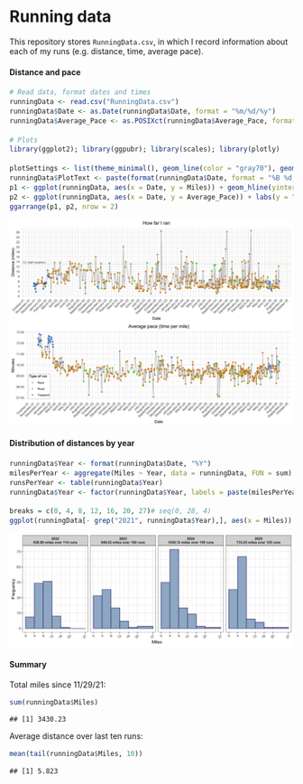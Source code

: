 Running data
================

This repository stores `RunningData.csv`, in which I record information
about each of my runs (e.g. distance, time, average pace).

#### Distance and pace

``` r
# Read data, format dates and times
runningData <- read.csv("RunningData.csv")
runningData$Date <- as.Date(runningData$Date, format = "%m/%d/%y")
runningData$Average_Pace <- as.POSIXct(runningData$Average_Pace, format = "%M:%S")

# Plots 
library(ggplot2); library(ggpubr); library(scales); library(plotly)

plotSettings <- list(theme_minimal(), geom_line(color = "gray70"), geom_point(aes(color = Treadmill_Road)), scale_color_manual(values = c(alpha("green3", 0.8), alpha("orange3", 0.8), alpha("dodgerblue3", 0.8))), theme(plot.title = element_text(hjust=0.5)), theme(legend.position = "none"), scale_x_date(date_breaks = "1 month", date_labels="%B-%y"), theme(axis.text.x=element_text(angle=45, vjust=1, hjust=1)))
runningData$PlotText <- paste(format(runningData$Date, format = "%B %d, %Y"), paste(runningData$Miles, "miles"), paste(format(runningData$Average_Pace, "%M:%S"), "pace"), sep = "\n")
p1 <- ggplot(runningData, aes(x = Date, y = Miles)) + geom_hline(yintercept = 13.1, linetype = "dotted", color = "mistyrose4") + geom_text(label = "13.1 (half marathon)", x = as.Date("2021-11-30"), y = 13.8, color = "mistyrose4", size = 2.5) + labs(y = "Distance (miles)", title = "How far I ran") + plotSettings + scale_y_continuous(breaks = seq(0, 30, 2))
p2 <- ggplot(runningData, aes(x = Date, y = Average_Pace)) + labs(y = "Minutes", title = "Average pace (time per mile)") + scale_y_datetime(breaks = date_breaks("1 mins"), date_labels = "%M:%S") + labs(color = "Type of run") + plotSettings +  theme(legend.position = c(0.05, 0.2), legend.background = element_rect(size = 0.1, linetype = "solid", color = "black"), legend.margin = margin(2, 3, 2, 3), legend.title = element_text(size = 9, face = "bold"), legend.text = element_text(size = 8)) + guides(color = guide_legend(override.aes = list(size = 1)))
ggarrange(p1, p2, nrow = 2)
```

![](Plots/README-Running-Plots-1.png)<!-- -->

#### Distribution of distances by year

``` r
runningData$Year <- format(runningData$Date, "%Y")
milesPerYear <- aggregate(Miles ~ Year, data = runningData, FUN = sum)
runsPerYear <- table(runningData$Year)
runningData$Year <- factor(runningData$Year, labels = paste(milesPerYear$Year, "\n", round(milesPerYear$Miles, 2), " miles over ", runsPerYear, " runs", sep = ""))

breaks = c(0, 4, 8, 12, 16, 20, 27)# seq(0, 28, 4)
ggplot(runningData[- grep("2021", runningData$Year),], aes(x = Miles)) + geom_histogram(color = "midnightblue", fill = "slategray3", breaks = breaks) + facet_grid(. ~ Year) + ylab("Frequency") + scale_x_continuous(breaks = breaks) + scale_y_continuous(breaks = seq(0, 80, 15)) + theme_bw() + theme(strip.text.x = element_text(face = "bold"), axis.text.x = element_text(angle = 45, vjust = 1, hjust = 1))
```

![](Plots/README-Running-Plots-2-1.png)<!-- -->

#### Summary

Total miles since 11/29/21:

``` r
sum(runningData$Miles)
```

    ## [1] 3430.23

Average distance over last ten runs:

``` r
mean(tail(runningData$Miles, 10))
```

    ## [1] 5.823

